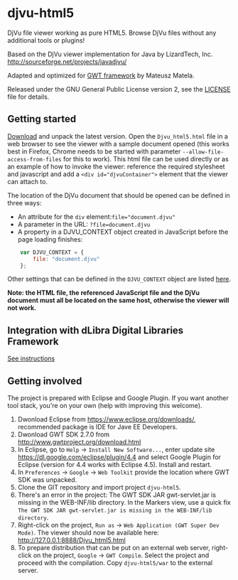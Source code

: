 # djvu-html5
DjVu file viewer working as pure HTML5. Browse DjVu files without any additional tools or plugins!

Based on the DjVu viewer implementation for Java by LizardTech, Inc.
http://sourceforge.net/projects/javadjvu/

Adapted and optimized for [GWT framework](http://www.gwtproject.org/) by Mateusz Matela.

Released under the GNU General Public License version 2, see the [LICENSE](LICENSE) file for details.

## Getting started

[Download](https://github.com/mateusz-matela/djvu-html5/releases) and unpack the latest version. Open the `Djvu_html5.html` file in a web browser to see the viewer with a sample document opened (this works best in Firefox, Chrome needs to be started with parameter `--allow-file-access-from-files` for this to work). This html file can be used directly or as an example of how to invoke the viewer: reference the required stylesheet and javascript and add a `<div id="djvuContainer">` element that the viewer can attach to.

The location of the DjVu document that should be opened can be defined in three ways:

* An attribute for the `div` element:`file="document.djvu"`
* A parameter in the URL: `?file=document.djvu`
* A property in a DJVU_CONTEXT object created in JavaScript before the page loading finishes:
```javascript
	var DJVU_CONTEXT = {
		file: "document.djvu"
	};
```
Other settings that can be defined in the `DJVU_CONTEXT` object are listed [here](https://github.com/mateusz-matela/djvu-html5/wiki/Advanced-configuration).

**Note: the HTML file, the referenced JavaScript file and the DjVu document must all be located on the same host, otherwise the viewer will not work.**

## Integration with dLibra Digital Libraries Framework

[See instructions](extras/dlibra/README.md)

## Getting involved

The project is prepared with Eclipse and Google Plugin. If you want another tool stack, you're on your own (help with improving this welcome).

1. Dwonload Eclipse from https://www.eclipse.org/downloads/, recommended package is IDE for Jave EE Developers.
2. Dwonload GWT SDK 2.7.0 from http://www.gwtproject.org/download.html
3. In Eclipse, go to `Help` -> `Install New Software...`, enter update site https://dl.google.com/eclipse/plugin/4.4 and select Google Plugin for Eclipse (version for 4.4 works with Eclipse 4.5). Install and restart.
4. In `Preferences` -> `Google` -> `Web Toolkit` provide the location where GWT SDK was unpacked.
5. Clone the GIT repository and import project `djvu-html5`.
6. There's an error in the project: The GWT SDK JAR gwt-servlet.jar is missing in the WEB-INF/lib directory.
In the Markers view, use a quick fix `The GWT SDK JAR gwt-servlet.jar is missing in the WEB-INF/lib directory`.
7. Right-click on the project, `Run as` -> `Web Application (GWT Super Dev Mode)`. The viewer should now be available here: http://127.0.0.1:8888/Djvu_html5.html
8. To prepare distribution that can be put on an external web server, right-click on the project, `Google` -> `GWT Compile`. Select the project and proceed with the compilation. Copy `djvu-html5/war` to the external server.
